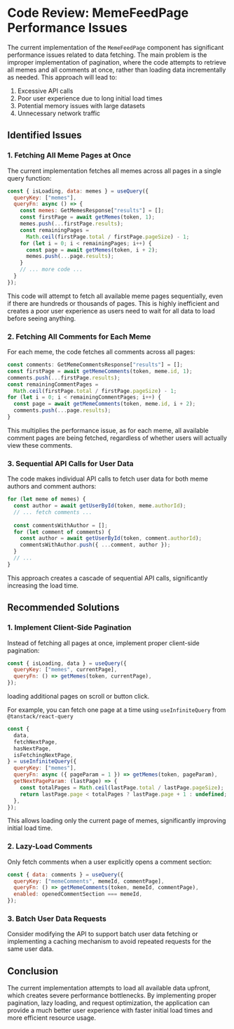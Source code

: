 # Code Review: MemeFeedPage Performance Issues

The current implementation of the `MemeFeedPage` component has significant performance issues related to data fetching. The main problem is the improper implementation of pagination, where the code attempts to retrieve all memes and all comments at once, rather than loading data incrementally as needed. This approach will lead to:

1. Excessive API calls
2. Poor user experience due to long initial load times
3. Potential memory issues with large datasets
4. Unnecessary network traffic

## Identified Issues

### 1. Fetching All Meme Pages at Once

The current implementation fetches all memes across all pages in a single query function:

```javascript
const { isLoading, data: memes } = useQuery({
  queryKey: ["memes"],
  queryFn: async () => {
    const memes: GetMemesResponse["results"] = [];
    const firstPage = await getMemes(token, 1);
    memes.push(...firstPage.results);
    const remainingPages =
      Math.ceil(firstPage.total / firstPage.pageSize) - 1;
    for (let i = 0; i < remainingPages; i++) {
      const page = await getMemes(token, i + 2);
      memes.push(...page.results);
    }
    // ... more code ...
  }
});
```

This code will attempt to fetch all available meme pages sequentially, even if there are hundreds or thousands of pages. This is highly inefficient and creates a poor user experience as users need to wait for all data to load before seeing anything.

### 2. Fetching All Comments for Each Meme

For each meme, the code fetches all comments across all pages:

```javascript
const comments: GetMemeCommentsResponse["results"] = [];
const firstPage = await getMemeComments(token, meme.id, 1);
comments.push(...firstPage.results);
const remainingCommentPages =
  Math.ceil(firstPage.total / firstPage.pageSize) - 1;
for (let i = 0; i < remainingCommentPages; i++) {
  const page = await getMemeComments(token, meme.id, i + 2);
  comments.push(...page.results);
}
```

This multiplies the performance issue, as for each meme, all available comment pages are being fetched, regardless of whether users will actually view these comments.

### 3. Sequential API Calls for User Data

The code makes individual API calls to fetch user data for both meme authors and comment authors:

```javascript
for (let meme of memes) {
  const author = await getUserById(token, meme.authorId);
  // ... fetch comments ...
  
  const commentsWithAuthor = [];
  for (let comment of comments) {
    const author = await getUserById(token, comment.authorId);
    commentsWithAuthor.push({ ...comment, author });
  }
  // ...
}
```

This approach creates a cascade of sequential API calls, significantly increasing the load time.

## Recommended Solutions

### 1. Implement Client-Side Pagination

Instead of fetching all pages at once, implement proper client-side pagination:

```javascript
const { isLoading, data } = useQuery({
  queryKey: ["memes", currentPage],
  queryFn: () => getMemes(token, currentPage),
});
```
loading additional pages on scroll or button click.

For example, you can fetch one page at a time using `useInfiniteQuery` from `@tanstack/react-query`

```javascript
const {
  data,
  fetchNextPage,
  hasNextPage,
  isFetchingNextPage,
} = useInfiniteQuery({
  queryKey: ["memes"],
  queryFn: async ({ pageParam = 1 }) => getMemes(token, pageParam),
  getNextPageParam: (lastPage) => {
    const totalPages = Math.ceil(lastPage.total / lastPage.pageSize);
    return lastPage.page < totalPages ? lastPage.page + 1 : undefined;
  },
});
```

This allows loading only the current page of memes, significantly improving initial load time.

### 2. Lazy-Load Comments

Only fetch comments when a user explicitly opens a comment section:

```javascript
const { data: comments } = useQuery({
  queryKey: ["memeComments", memeId, commentPage],
  queryFn: () => getMemeComments(token, memeId, commentPage),
  enabled: openedCommentSection === memeId,
});
```

### 3. Batch User Data Requests

Consider modifying the API to support batch user data fetching or implementing a caching mechanism to avoid repeated requests for the same user data.


## Conclusion

The current implementation attempts to load all available data upfront, which creates severe performance bottlenecks. By implementing proper pagination, lazy loading, and request optimization, the application can provide a much better user experience with faster initial load times and more efficient resource usage.
